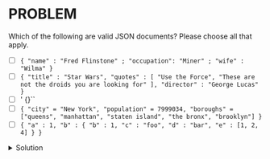 # PROBLEM

Which of the following are valid JSON documents? Please choose all that apply.

- [ ] `{ "name" : "Fred Flinstone" ; "occupation": "Miner" ; "wife" : "Wilma" }`
- [ ] `{ "title" : "Star Wars", "quotes" : [ "Use the Force", "These are not the droids you are looking for" ], "director" : "George Lucas" }`
- [ ] ' {}``
- [ ] `{ "city" = "New York", "population" = 7999034, "boroughs" = ["queens", "manhattan", "staten island", "the bronx", "brooklyn"] }`
- [ ] `{ "a" : 1, "b" : { "b" : 1, "c" : "foo", "d" : "bar", "e" : [1, 2, 4] } }`

<details>
<summary>Solution</summary>
  <br>
  - { "title" : "Star Wars", "quotes" : [ "Use the Force", "These are not the droids you are looking for" ], "director" : "George Lucas" }<br>
  - {}<br>
  - { "a" : 1, "b" : { "b" : 1, "c" : "foo", "d" : "bar", "e" : [1, 2, 4] } }<br>
</details>
